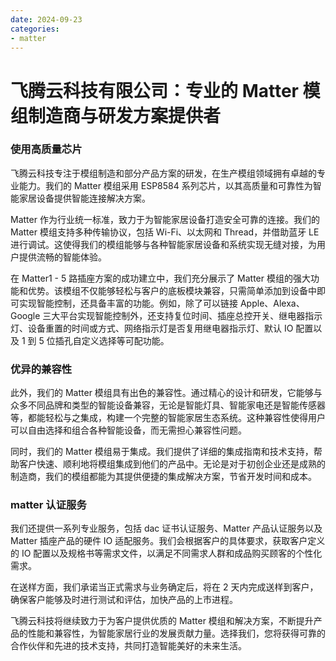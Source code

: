 ```yaml
---
date: 2024-09-23
categories:
- matter
---
```


# 飞腾云科技有限公司：专业的 Matter 模组制造商与研发方案提供者

### 使用高质量芯片
飞腾云科技专注于模组制造和部分产品方案的研发，在生产模组领域拥有卓越的专业能力。我们的 Matter 模组采用 ESP8584 系列芯片，以其高质量和可靠性为智能家居设备提供智能连接解决方案。
<!-- more -->
Matter 作为行业统一标准，致力于为智能家居设备打造安全可靠的连接。我们的 Matter 模组支持多种传输协议，包括 Wi-Fi、以太网和 Thread，并借助蓝牙 LE 进行调试。这使得我们的模组能够与各种智能家居设备和系统实现无缝对接，为用户提供流畅的智能体验。

在 Matter1 - 5 路插座方案的成功建立中，我们充分展示了 Matter 模组的强大功能和优势。该模组不仅能够轻松与客户的底板模块兼容，只需简单添加到设备中即可实现智能控制，还具备丰富的功能。例如，除了可以链接 Apple、Alexa、Google 三大平台实现智能控制外，还支持复位时间、插座总控开关、继电器指示灯、设备重置的时间或方式、网络指示灯是否复用继电器指示灯、默认 IO 配置以及 1 到 5 位插孔自定义选择等可配功能。

### 优异的兼容性
此外，我们的 Matter 模组具有出色的兼容性。通过精心的设计和研发，它能够与众多不同品牌和类型的智能设备兼容，无论是智能灯具、智能家电还是智能传感器等，都能轻松与之集成，构建一个完整的智能家居生态系统。这种兼容性使得用户可以自由选择和组合各种智能设备，而无需担心兼容性问题。

同时，我们的 Matter 模组易于集成。我们提供了详细的集成指南和技术支持，帮助客户快速、顺利地将模组集成到他们的产品中。无论是对于初创企业还是成熟的制造商，我们的模组都能为其提供便捷的集成解决方案，节省开发时间和成本。

### matter 认证服务
我们还提供一系列专业服务，包括 dac 证书认证服务、Matter 产品认证服务以及 Matter 插座产品的硬件 IO 适配服务。我们会根据客户的具体要求，获取客户定义的 IO 配置以及规格书等需求文件，以满足不同需求人群和成品购买顾客的个性化需求。

在送样方面，我们承诺当正式需求与业务确定后，将在 2 天内完成送样到客户，确保客户能够及时进行测试和评估，加快产品的上市进程。

飞腾云科技将继续致力于为客户提供优质的 Matter 模组和解决方案，不断提升产品的性能和兼容性，为智能家居行业的发展贡献力量。选择我们，您将获得可靠的合作伙伴和先进的技术支持，共同打造智能美好的未来生活。